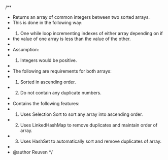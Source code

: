 /**
 * Returns an array of common integers between two sorted arrays.
 * This is done in the following way:
 * 1. One while loop incrementing indexes of either array depending on if 
 * the value of one array is less than the value of the other. 
 * 
 * Assumption:
 * 1. Integers would be positive.
 * 
 * The following are requirements for both arrays:
 * 1. Sorted in ascending order.
 * 2. Do not contain any duplicate numbers.
 *  
 * Contains the following features:
 * 1. Uses Selection Sort to sort any array into ascending order. 
 * 2. Uses LinkedHashMap to remove duplicates and maintain order of array.
 * 3. Uses HashSet to automatically sort and remove duplicates of array.
 * 
 * @author Reuven
 */
